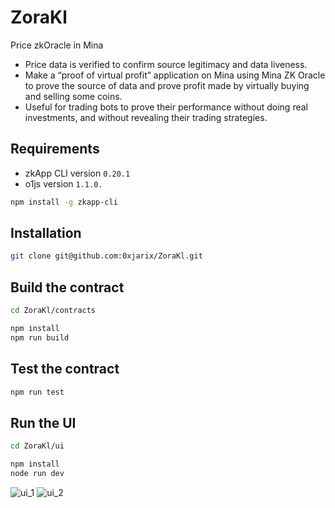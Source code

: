 # ZoraKl
Price zkOracle in Mina
- Price data is verified to confirm source legitimacy and data liveness.
- Make a “proof of virtual profit” application on Mina using Mina ZK Oracle to prove the source of data and prove profit made by virtually buying and selling some coins.
- Useful for trading bots to prove their performance without doing real investments, and without revealing their trading strategies.

## Requirements
- zkApp CLI version `0.20.1`
- o1js version `1.1.0.`
```sh
npm install -g zkapp-cli
```

## Installation
```sh
git clone git@github.com:0xjarix/ZoraKl.git
```

## Build the contract
```sh
cd ZoraKl/contracts
```
```sh
npm install
npm run build
```

## Test the contract
```sh
npm run test
```

## Run the UI
```sh
cd ZoraKl/ui
```
```sh
npm install
node run dev
```
![ui_1](./Screenshot_from_2024-10-10_11-55-49)
![ui_2](./Screenshot_from_2024-10-10_13-01-54)
